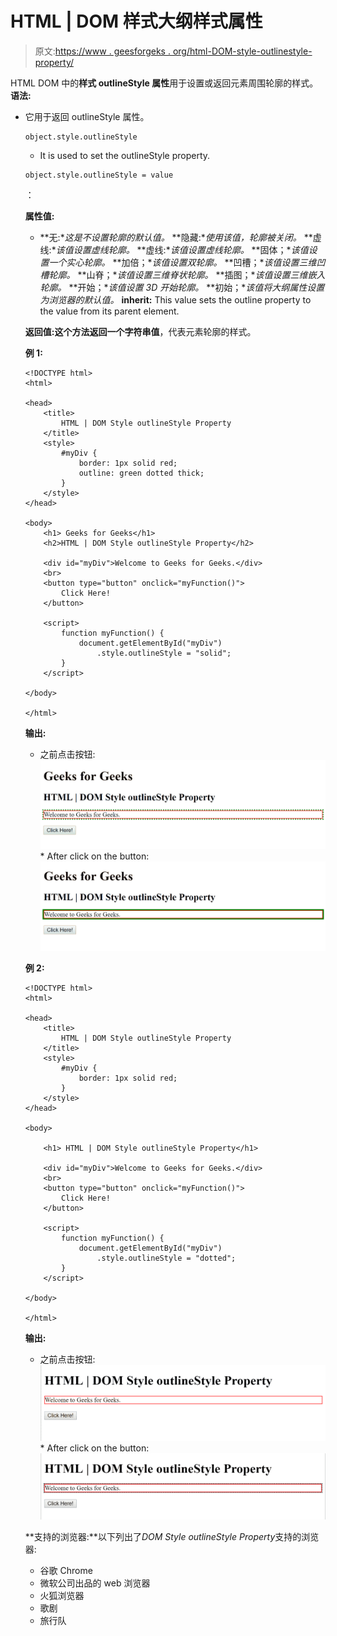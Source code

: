 # HTML | DOM 样式大纲样式属性

> 原文:[https://www . geesforgeks . org/html-DOM-style-outlinestyle-property/](https://www.geeksforgeeks.org/html-dom-style-outlinestyle-property/)

HTML DOM 中的**样式 outlineStyle 属性**用于设置或返回元素周围轮廓的样式。
**语法:**

*   它用于返回 outlineStyle 属性。

    ```
    object.style.outlineStyle
    ```

    *   It is used to set the outlineStyle property.

    ```
    object.style.outlineStyle = value
    ```

    ：

    **属性值:**

    *   **无:**这是不设置轮廓的默认值。*   **隐藏:**使用该值，轮廓被关闭。*   **虚线:**该值设置虚线轮廓。*   **虚线:**该值设置虚线轮廓。*   **固体；**该值设置一个实心轮廓。*   **加倍；**该值设置双轮廓。*   **凹槽；**该值设置三维凹槽轮廓。*   **山脊；**该值设置三维脊状轮廓。*   **插图；**该值设置三维嵌入轮廓。*   **开始；**该值设置 3D 开始轮廓。*   **初始；**该值将大纲属性设置为浏览器的默认值。*   **inherit:** This value sets the outline property to the value from its parent element.

    **返回值:**这个方法返回一个**字符串值**，代表元素轮廓的样式。

    **例 1:**

    ```
    <!DOCTYPE html>
    <html>

    <head>
        <title>
            HTML | DOM Style outlineStyle Property
        </title>
        <style>
            #myDiv {
                border: 1px solid red;
                outline: green dotted thick;
            }
        </style>
    </head>

    <body>
        <h1> Geeks for Geeks</h1>
        <h2>HTML | DOM Style outlineStyle Property</h2>

        <div id="myDiv">Welcome to Geeks for Geeks.</div>
        <br>
        <button type="button" onclick="myFunction()">
            Click Here!
        </button>

        <script>
            function myFunction() {
                document.getElementById("myDiv")
                    .style.outlineStyle = "solid";
            }
        </script>

    </body>

    </html>
    ```

    **输出:**

    *   之前点击按钮:
        ![](img/c908e5605a473a5ae101a076af2a4087.png)*   After click on the button:
    ![](img/30cd42ee3940acef9535a07e424037c1.png)

    **例 2:**

    ```
    <!DOCTYPE html>
    <html>

    <head>
        <title>
            HTML | DOM Style outlineStyle Property
        </title>
        <style>
            #myDiv {
                border: 1px solid red;
            }
        </style>
    </head>

    <body>

        <h1> HTML | DOM Style outlineStyle Property</h1>

        <div id="myDiv">Welcome to Geeks for Geeks.</div>
        <br>
        <button type="button" onclick="myFunction()">
            Click Here!
        </button>

        <script>
            function myFunction() {
                document.getElementById("myDiv")
                    .style.outlineStyle = "dotted";
            }
        </script>

    </body>

    </html>
    ```

    **输出:**

    *   之前点击按钮:
        ![](img/9606407ffcacb59e31357f6feec7532f.png)*   After click on the button:
    ![](img/cd22ba9ffacde85f015cb8b5e71a848c.png)

    **支持的浏览器:**以下列出了*DOM Style outlineStyle Property*支持的浏览器:

    *   谷歌 Chrome
    *   微软公司出品的 web 浏览器
    *   火狐浏览器
    *   歌剧
    *   旅行队